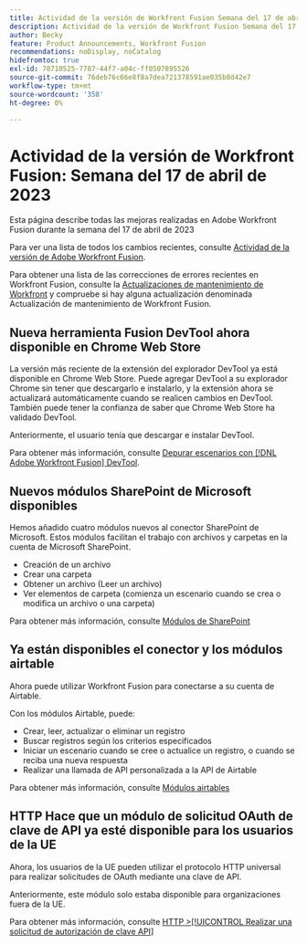 ```yaml
---
title: Actividad de la versión de Workfront Fusion Semana del 17 de abril de 2023
description: Actividad de la versión de Workfront Fusion Semana del 17 de abril de 2023
author: Becky
feature: Product Announcements, Workfront Fusion
recommendations: noDisplay, noCatalog
hidefromtoc: true
exl-id: 78710525-7787-44f7-a04c-ff0507895526
source-git-commit: 76deb76c66e8f8a7dea721378591ae035b8d42e7
workflow-type: tm+mt
source-wordcount: '358'
ht-degree: 0%

---
```


# Actividad de la versión de Workfront Fusion: Semana del 17 de abril de 2023

Esta página describe todas las mejoras realizadas en Adobe Workfront Fusion durante la semana del 17 de abril de 2023

Para ver una lista de todos los cambios recientes, consulte [Actividad de la versión de Adobe Workfront Fusion](../../../product-announcements/product-releases/fusion-release-activity/fusion-release-activity.md).

Para obtener una lista de las correcciones de errores recientes en Workfront Fusion, consulte la [Actualizaciones de mantenimiento de Workfront](https://experienceleague.adobe.com/docs/workfront-known-issues/releases/current-updates.html) y compruebe si hay alguna actualización denominada Actualización de mantenimiento de Workfront Fusion.

## Nueva herramienta Fusion DevTool ahora disponible en Chrome Web Store

La versión más reciente de la extensión del explorador DevTool ya está disponible en Chrome Web Store. Puede agregar DevTool a su explorador Chrome sin tener que descargarlo e instalarlo, y la extensión ahora se actualizará automáticamente cuando se realicen cambios en DevTool. También puede tener la confianza de saber que Chrome Web Store ha validado DevTool.

Anteriormente, el usuario tenía que descargar e instalar DevTool.

Para obtener más información, consulte [Depurar escenarios con [!DNL Adobe Workfront Fusion] DevTool](../../../workfront-fusion/scenarios/debug-scenarios-with-dev-tool.md).

## Nuevos módulos SharePoint de Microsoft disponibles

Hemos añadido cuatro módulos nuevos al conector SharePoint de Microsoft. Estos módulos facilitan el trabajo con archivos y carpetas en la cuenta de Microsoft SharePoint.

* Creación de un archivo
* Crear una carpeta
* Obtener un archivo (Leer un archivo)
* Ver elementos de carpeta (comienza un escenario cuando se crea o modifica un archivo o una carpeta)

Para obtener más información, consulte [Módulos de SharePoint](../../../workfront-fusion/apps-and-their-modules/sharepoint-modules.md)

## Ya están disponibles el conector y los módulos airtable

Ahora puede utilizar Workfront Fusion para conectarse a su cuenta de Airtable.

Con los módulos Airtable, puede:

* Crear, leer, actualizar o eliminar un registro
* Buscar registros según los criterios especificados
* Iniciar un escenario cuando se cree o actualice un registro, o cuando se reciba una nueva respuesta
* Realizar una llamada de API personalizada a la API de Airtable

Para obtener más información, consulte [Módulos airtables](../../../workfront-fusion/apps-and-their-modules/airtable-modules.md)

## HTTP Hace que un módulo de solicitud OAuth de clave de API ya esté disponible para los usuarios de la UE

Ahora, los usuarios de la UE pueden utilizar el protocolo HTTP universal para realizar solicitudes de OAuth mediante una clave de API.

Anteriormente, este módulo solo estaba disponible para organizaciones fuera de la UE.

Para obtener más información, consulte [HTTP >[!UICONTROL Realizar una solicitud de autorización de clave API]](/help/quicksilver/workfront-fusion/apps-and-their-modules/http-modules/http-module-make-an-api-key-auth-request.md)



<!--

## Docusign connector and modules now available in the EU

Fusion users in the EU can now use Fusion to connect to a Docusign account. With the Docusign modules, you can:

* Trigger a scenario when an envelope changes its status
* Create an envelope
* Read, send, or add a recipient to an existing envelope
* Add or modify custom fields in documents
* Download a document as a filed
* Upload a file to an envelope
* Perform a custom API call

For more information, see [DocuSign modules](../../../workfront-fusion/apps-and-their-modules/docusign-modules.md).

-->

